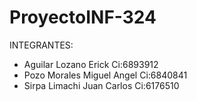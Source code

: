 # ProyectoINF-324
INTEGRANTES:
- Aguilar Lozano Erick         Ci:6893912
- Pozo Morales Miguel Angel    Ci:6840841
- Sirpa Limachi Juan Carlos    Ci:6176510
